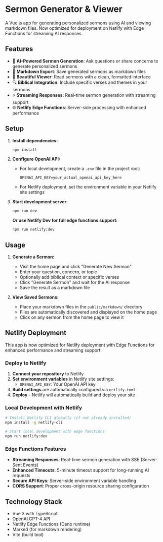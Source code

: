 # Sermon Generator & Viewer

A Vue.js app for generating personalized sermons using AI and viewing markdown files. Now optimized for deployment on Netlify with Edge Functions for streaming AI responses.

## Features

- 🎯 **AI-Powered Sermon Generation**: Ask questions or share concerns to generate personalized sermons
- 📝 **Markdown Export**: Save generated sermons as markdown files
- 📖 **Beautiful Viewer**: Read sermons with a clean, formatted interface
- 🔍 **Biblical Integration**: Include specific verses and themes in your sermons
- ⚡ **Streaming Responses**: Real-time sermon generation with streaming support
- 🌐 **Netlify Edge Functions**: Server-side processing with enhanced performance

## Setup

1. **Install dependencies:**
   ```bash
   npm install
   ```

2. **Configure OpenAI API:**
   - For local development, create a `.env` file in the project root:
     ```
     OPENAI_API_KEY=your_actual_openai_api_key_here
     ```
   - For Netlify deployment, set the environment variable in your Netlify site settings

3. **Start development server:**
   ```bash
   npm run dev
   ```
   
   **Or use Netlify Dev for full edge functions support:**
   ```bash
   npm run netlify:dev
   ```

## Usage

1. **Generate a Sermon:**
   - Visit the home page and click "Generate New Sermon"
   - Enter your question, concern, or topic
   - Optionally add biblical context or specific verses
   - Click "Generate Sermon" and wait for the AI response
   - Save the result as a markdown file

2. **View Saved Sermons:**
   - Place your markdown files in the `public/markdown/` directory
   - Files are automatically discovered and displayed on the home page
   - Click on any sermon from the home page to view it

## Netlify Deployment

This app is now optimized for Netlify deployment with Edge Functions for enhanced performance and streaming support.

### Deploy to Netlify

1. **Connect your repository** to Netlify
2. **Set environment variables** in Netlify site settings:
   - `OPENAI_API_KEY`: Your OpenAI API key
3. **Build settings** are automatically configured via `netlify.toml`
4. **Deploy** - Netlify will automatically build and deploy your site

### Local Development with Netlify

```bash
# Install Netlify CLI globally (if not already installed)
npm install -g netlify-cli

# Start local development with edge functions
npm run netlify:dev
```

### Edge Functions Features

- **Streaming Responses**: Real-time sermon generation with SSE (Server-Sent Events)
- **Enhanced Timeouts**: 5-minute timeout support for long-running AI requests
- **Secure API Keys**: Server-side environment variable handling
- **CORS Support**: Proper cross-origin resource sharing configuration

## Technology Stack

- Vue 3 with TypeScript
- OpenAI GPT-4 API
- Netlify Edge Functions (Deno runtime)
- Marked (for markdown rendering)
- Vite (build tool)
